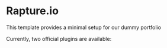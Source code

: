 # Rapture.io

This template provides a minimal setup for our dummy portfolio

Currently, two official plugins are available:
 
